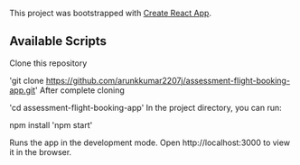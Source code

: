 This project was bootstrapped with [Create React App](https://github.com/facebook/create-react-app).

## Available Scripts

Clone this repository

'git clone https://github.com/arunkkumar2207j/assessment-flight-booking-app.git'
After complete cloning

'cd assessment-flight-booking-app'
In the project directory, you can run:

npm install
'npm start'

Runs the app in the development mode.
Open http://localhost:3000 to view it in the browser.